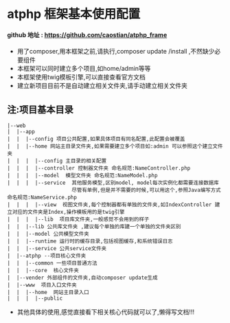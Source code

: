 # atphp 框架基本使用配置 
#### github 地址 : https://github.com/caostian/atphp_frame

* 用了composer,用本框架之前,请执行,composer update /install ,不然缺少必要组件
* 本框架可以同时建立多个项目,如home/admin等等
* 本框架使用twig模板引擎,可以直接查看官方文档
* 建立新项目目前不是自动建立相关文件夹,请手动建立相关文件夹

## 注:项目基本目录

```
|--web
|  |--app
|  |  |--config 项目公共配置,如果具体项目有同名配置,此配置会被覆盖
|  |  |--home 网站主目录文件夹,如果需要建立多个项目如:admin 可以参照这个建立文件夹
|  |  |  |--config 主目录的相关配置
|  |  |  |--controller 控制器文件夹 命名规范:NameController.php
|  |  |  |--model  模型文件夹 命名规范:NameModel.php
|  |  |  |--service  其他服务模型,区别model, model每次实例化都需要连接数据库
                     尽管有单例,但是并不需要的时候,可以用这个,参照Java编写方式 命名规范:NameService.php
|  |  |  |--view  视图文件夹,每个控制器都有单独的文件夹,如IndexController 建立对应的文件夹是Index,操作模板用的是twig引擎
|  |  |  |--lib  项目库文件夹,一般感觉不会用到的样子
|  |  |--lib 公共库文件夹 ,建议每个单独的库建一个单独的文件夹区别
|  |  |--model 公共模型文件夹
|  |  |--runtime 运行时的缓存目录,包括视图缓存,和系统错误日志
|  |  |--service 公共service文件夹
|  |--atphp --项目核心文件夹
|  |  |--common 一些项目普通方法
|  |  |--core  核心文件夹
|  |--vender 外部组件的文件夹,自动composer update生成
|  |--www  项目入口文件夹
|  |  |--home  网站主目录入口
|  |  |  |--public

```

* 其他具体的使用,感觉直接看下相关核心代码就可以了,懒得写文档!!!